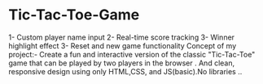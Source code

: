 # Tic-Tac-Toe-Game
1- Custom player name input 2- Real-time score tracking 3- Winner highlight effect 3- Reset and new game functionality Concept of my project:- Create a fun and interactive version of the classic "Tic-Tac-Toe" game that can be played by two players in the browser . And clean, responsive design using only HTML,CSS, and JS(basic).No libraries ..
